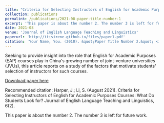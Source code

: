 ```yaml
---
title: "Criteria for Selecting Instructors of English for Academic Purposes Courses: What Do Students Look for?"
collection: publications
permalink: /publications/2021-08-paper-title-number-1
excerpt: 'This paper is about the number 2. The number 3 is left for future work.'
date: 2021-08
venue: 'Journal of English Language Teaching and Linguistics'
paperurl: 'http://itisirene.github.io/files/paper1.pdf'
citation: 'Your Name, You. (2010). &quot;Paper Title Number 2.&quot; <i>Journal 1</i>. 1(2).'
---
```


Seeking to provide insight into the role that English for Academic Purposes (EAP) courses play in China's growing number of joint-venture universities (JVUs), this article reports on a study of the factors that motivate students' selection of instructors for such courses.

[Download paper here](http://itisirene.github.io/files/paper1.pdf)

Recommended citation: Harper, J.; Li, S. (August 2021). Criteria for Selecting Instructors of English for Academic Purposes Courses:
What Do Students Look for? Journal of English Language Teaching and Linguistics, 6(2).

This paper is about the number 2. The number 3 is left for future work.
